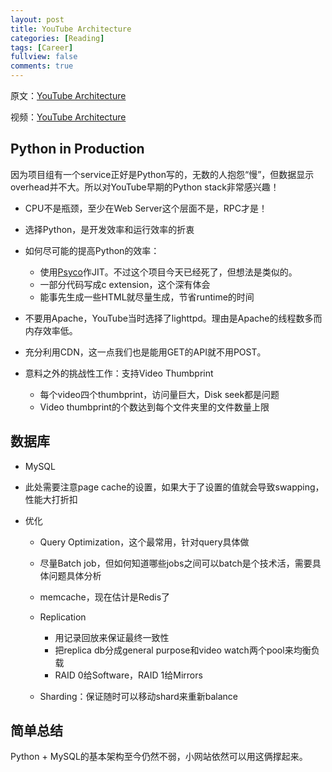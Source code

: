 ```yaml
---
layout: post
title: YouTube Architecture
categories: [Reading]
tags: [Career]
fullview: false
comments: true
---
```


原文：[YouTube Architecture](http://highscalability.com/youtube-architecture)

视频：[YouTube Architecture](https://www.youtube.com/watch?v=w5WVu624fY8)

## Python in Production

因为项目组有一个service正好是Python写的，无数的人抱怨“慢”，但数据显示overhead并不大。所以对YouTube早期的Python stack非常感兴趣！

* CPU不是瓶颈，至少在Web Server这个层面不是，RPC才是！
* 选择Python，是开发效率和运行效率的折衷
* 如何尽可能的提高Python的效率：

  - 使用[Psyco](https://en.wikipedia.org/wiki/Psyco)作JIT。不过这个项目今天已经死了，但想法是类似的。
  - 一部分代码写成c extension，这个深有体会
  - 能事先生成一些HTML就尽量生成，节省runtime的时间

* 不要用Apache，YouTube当时选择了lighttpd。理由是Apache的线程数多而内存效率低。
* 充分利用CDN，这一点我们也是能用GET的API就不用POST。
* 意料之外的挑战性工作：支持Video Thumbprint

  - 每个video四个thumbprint，访问量巨大，Disk seek都是问题
  - Video thumbprint的个数达到每个文件夹里的文件数量上限

## 数据库
  
* MySQL
* 此处需要注意page cache的设置，如果大于了设置的值就会导致swapping，性能大打折扣
* 优化

  - Query Optimization，这个最常用，针对query具体做
  - 尽量Batch job，但如何知道哪些jobs之间可以batch是个技术活，需要具体问题具体分析
  - memcache，现在估计是Redis了
  - Replication
    
    * 用记录回放来保证最终一致性
    * 把replica db分成general purpose和video watch两个pool来均衡负载
    * RAID 0给Software，RAID 1给Mirrors
  
  - Sharding：保证随时可以移动shard来重新balance

##  简单总结

Python + MySQL的基本架构至今仍然不弱，小网站依然可以用这俩撑起来。